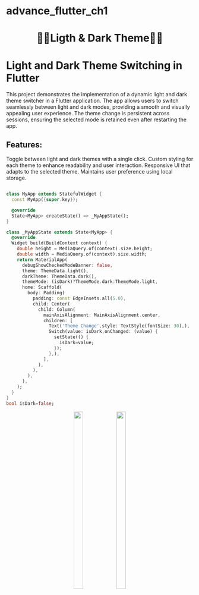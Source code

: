 # advance_flutter_ch1

<h1 align="center">🔶🔸Ligth & Dark Theme🔸🔶</h1>

# Light and Dark Theme Switching in Flutter

This project demonstrates the implementation of a dynamic light and dark theme switcher in a Flutter application. The app allows users to switch seamlessly between light and dark modes, providing a smooth and visually appealing user experience. The theme change is persistent across sessions, ensuring the selected mode is retained even after restarting the app.

## Features:
Toggle between light and dark themes with a single click.
Custom styling for each theme to enhance readability and user interaction.
Responsive UI that adapts to the selected theme.
Maintains user preference using local storage.

```dart

class MyApp extends StatefulWidget {
  const MyApp({super.key});

  @override
  State<MyApp> createState() => _MyAppState();
}

class _MyAppState extends State<MyApp> {
  @override
  Widget build(BuildContext context) {
    double height = MediaQuery.of(context).size.height;
    double width = MediaQuery.of(context).size.width;
    return MaterialApp(
      debugShowCheckedModeBanner: false,
      theme: ThemeData.light(),
      darkTheme: ThemeData.dark(),
      themeMode: (isDark)?ThemeMode.dark:ThemeMode.light,
      home: Scaffold(
        body: Padding(
          padding: const EdgeInsets.all(5.0),
          child: Center(
            child: Column(
              mainAxisAlignment: MainAxisAlignment.center,
              children: [
                Text('Theme Change',style: TextStyle(fontSize: 30),),
                Switch(value: isDark,onChanged: (value) {
                  setState(() {
                    isDark=value;
                  });
                },),
              ],
            ),
          ),
        ),
      ),
    );
  }
}
bool isDark=false;
```
<center>
<p>
 

  <img src="https://github.com/user-attachments/assets/e0503ead-fd2c-407e-a1f6-771f0afd46d3" width="22%" Height="35%">
   <img src="https://github.com/user-attachments/assets/202570e3-153d-4e00-a894-c7a2bfa1f3dc" width="22%" Height="35%">
   </p>
</center>
